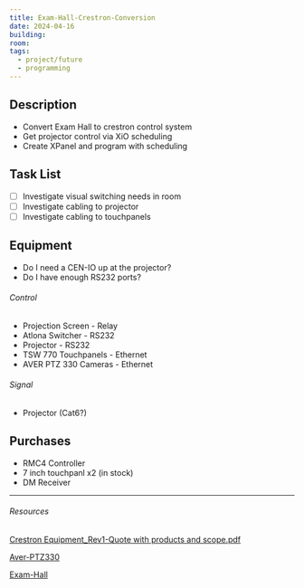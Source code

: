 ```yaml
---
title: Exam-Hall-Crestron-Conversion
date: 2024-04-16
building: 
room: 
tags:
  - project/future
  - programming
---
```


## Description

- Convert Exam Hall to crestron control system
- Get projector control via XiO scheduling
- Create XPanel and program with scheduling

## Task List

- [ ] Investigate visual switching needs in room
- [ ] Investigate cabling to projector
- [ ] Investigate cabling to touchpanels

## Equipment

- Do I need a CEN-IO up at the projector? 
- Do I have enough RS232 ports?

###### Control
- Projection Screen - Relay
- Atlona Switcher - RS232
- Projector - RS232
- TSW 770 Touchpanels - Ethernet
- AVER PTZ 330 Cameras - Ethernet

###### Signal
- Projector (Cat6?)


## Purchases

- RMC4 Controller
- 7 inch touchpanl x2 (in stock)
- DM Receiver

---

###### Resources
[Crestron Equipment_Rev1-Quote with products and scope.pdf](https://rcsicampus-my.sharepoint.com/:b:/r/personal/owenmccarthy_rcsi_com/Documents/Archive/Crestron%20Equipment_Rev1-Quote%20with%20products%20and%20scope.pdf?csf=1&web=1&e=5er3Sm)

[Aver-PTZ330](../03-Resources/Equipment/Aver-PTZ330.md)

[Exam-Hall](../03-Resources/Rooms/Exam-Hall.md)